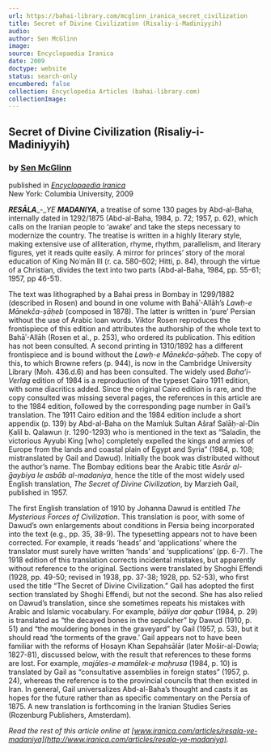 ```yaml
---
url: https://bahai-library.com/mcglinn_iranica_secret_civilization
title: Secret of Divine Civilization (Risaliy-i-Madiniyyih)
audio: 
author: Sen McGlinn
image: 
source: Encyclopaedia Iranica
date: 2009
doctype: website
status: search-only
encumbered: false
collection: Encyclopedia Articles (bahai-library.com)
collectionImage: 
---
```



## Secret of Divine Civilization (Risaliy-i-Madiniyyih)

### by [Sen McGlinn](https://bahai-library.com/author/Sen+McGlinn)

published in [_Encyclopaedia Iranica_](https://bahai-library.com/series/Encyclopaedia%20Iranica)  
New York: Columbia University, 2009


**_RESĀLA_**_-__YE_ **_MADANIYA_**, a treatise of some 130 pages by Abd-al-Baha, internally dated in 1292/1875 (Abd-al-Baha, 1984, p. 72; 1957, p. 62), which calls on the Iranian people to ‘awake’ and take the steps necessary to modernize the country. The treatise is written in a highly literary style, making extensive use of alliteration, rhyme, rhythm, parallelism, and literary figures, yet it reads quite easily. A mirror for princes’ story of the moral education of King Noʿmān III (r. ca. 580-602; Hitti, p. 84), through the virtue of a Christian, divides the text into two parts (Abd-al-Baha, 1984, pp. 55-61; 1957, pp 46-51).

The text was lithographed by a Bahai press in Bombay in 1299/1882 (described in Rosen) and bound in one volume with Bahāʾ-Allāh’s _Lawḥ-e Mānekča-ṣāḥeb_ (composed in 1878). The latter is written in ‘pure’ Persian without the use of Arabic loan words. Viktor Rosen reproduces the frontispiece of this edition and attributes the authorship of the whole text to Bahāʾ-Allāh (Rosen et al., p. 253), who ordered its publication. This edition has not been consulted. A second printing in 1310/1892 has a different frontispiece and is bound without the _Lawḥ-e Mānekča-ṣāḥeb_. The copy of this, to which Browne refers (p. 944), is now in the Cambridge University Library (Moh. 436.d.6) and has been consulted. The widely used _Baha’i-Verlag_ edition of 1984 is a reproduction of the typeset Cairo 1911 edition, with some diacritics added. Since the original Cairo edition is rare, and the copy consulted was missing several pages, the references in this article are to the 1984 edition, followed by the corresponding page number in Gail’s translation. The 1911 Cairo edition and the 1984 edition include a short appendix (p. 139) by Abd-al-Baha on the Mamluk Sultan Ašraf Salāḥ-al-Din Ḵalil b. Qalawun (r. 1290-1293) who is mentioned in the text as “Saladin, the victorious Ayyubi King \[who\] completely expelled the kings and armies of Europe from the lands and coastal plain of Egypt and Syria” (1984, p. 108; mistranslated by Gail and Dawud). Initially the book was distributed without the author’s name. The Bombay editions bear the Arabic title _Asrār al-ḡaybiya le asbāb al-madaniya_, hence the title of the most widely used English translation, _The Secret of Divine Civilization_, by Marzieh Gail, published in 1957.

The first English translation of 1910 by Johanna Dawud is entitled _The Mysterious Forces of Civilization_. This translation is poor, with some of Dawud’s own enlargements about conditions in Persia being incorporated into the text (e.g., pp. 35, 38-9). The typesetting appears not to have been corrected. For example, it reads ‘heads’ and ‘applications’ where the translator must surely have written ‘hands’ and ‘supplications’ (pp. 6-7). The 1918 edition of this translation corrects incidental mistakes, but apparently without reference to the original. Sections were translated by Shoghi Effendi (1928, pp. 49-50; revised in 1938, pp. 37-38; 1928, pp. 52-53), who first used the title “The Secret of Divine Civilization.” Gail has adopted the first section translated by Shoghi Effendi, but not the second. She has also relied on Dawud’s translation, since she sometimes repeats his mistakes with Arabic and Islamic vocabulary. For example, _bāliya dar qabur_ (1984, p. 29) is translated as “the decayed bones in the sepulcher” by Dawud (1910, p. 51) and “the mouldering bones in the graveyard” by Gail (1957, p. 53), but it should read ‘the torments of the grave.’ Gail appears not to have been familiar with the reforms of Ḥosayn Khan Sepahsālār (later Mošir-al-Dowla; 1827-81), discussed below, with the result that references to these forms are lost. For example, _majāles-e mamālek-e maḥrusa_ (1984, p. 10) is translated by Gail as “consultative assemblies in foreign states” (1957, p. 24), whereas the reference is to the provincial councils that then existed in Iran. In general, Gail universalizes Abd-al-Baha’s thought and casts it as hopes for the future rather than as specific commentary on the Persia of 1875. A new translation is forthcoming in the Iranian Studies Series (Rozenburg Publishers, Amsterdam).

  
_Read the rest of this article online at [www.iranica.com/articles/resala-ye-madaniya](http://www.iranica.com/articles/resala-ye-madaniya)._